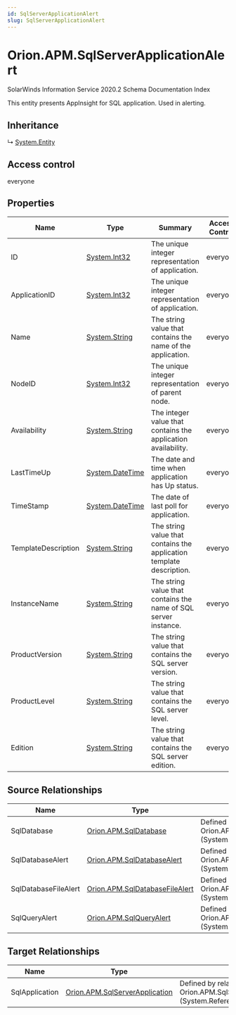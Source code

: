 ```yaml
---
id: SqlServerApplicationAlert
slug: SqlServerApplicationAlert
---
```


# Orion.APM.SqlServerApplicationAlert

SolarWinds Information Service 2020.2 Schema Documentation Index

This entity presents AppInsight for SQL application. Used in alerting.

## Inheritance

↳ [System.Entity](./../System/Entity)

## Access control

everyone

## Properties

| Name | Type | Summary | Access Control |
| ------ | ------ | ------ | ------ |
| ID | [System.Int32](https://docs.microsoft.com/en-us/dotnet/api/system.int32) | The unique integer representation of application. | everyone |
| ApplicationID | [System.Int32](https://docs.microsoft.com/en-us/dotnet/api/system.int32) | The unique integer representation of application. | everyone |
| Name | [System.String](https://docs.microsoft.com/en-us/dotnet/api/system.string) | The string value that contains the name of the application. | everyone |
| NodeID | [System.Int32](https://docs.microsoft.com/en-us/dotnet/api/system.int32) | The unique integer representation of parent node. | everyone |
| Availability | [System.String](https://docs.microsoft.com/en-us/dotnet/api/system.string) | The integer value that contains the application availability. | everyone |
| LastTimeUp | [System.DateTime](https://docs.microsoft.com/en-us/dotnet/api/system.datetime) | The date and time when application has Up status. | everyone |
| TimeStamp | [System.DateTime](https://docs.microsoft.com/en-us/dotnet/api/system.datetime) | The date of last poll for application. | everyone |
| TemplateDescription | [System.String](https://docs.microsoft.com/en-us/dotnet/api/system.string) | The string value that contains the application template description. | everyone |
| InstanceName | [System.String](https://docs.microsoft.com/en-us/dotnet/api/system.string) | The string value that contains the name of SQL server instance. | everyone |
| ProductVersion | [System.String](https://docs.microsoft.com/en-us/dotnet/api/system.string) | The string value that contains the SQL server version. | everyone |
| ProductLevel | [System.String](https://docs.microsoft.com/en-us/dotnet/api/system.string) | The string value that contains the SQL server level. | everyone |
| Edition | [System.String](https://docs.microsoft.com/en-us/dotnet/api/system.string) | The string value that contains the SQL server edition. | everyone |

## Source Relationships

| Name | Type | Notes |
| ------ | ------ | ------ |
| SqlDatabase | [Orion.APM.SqlDatabase](./../Orion.APM/SqlDatabase) | Defined by relationship Orion.APM.SqlServerApplicationAlertReferencesSqlDatabase (System.Reference) |
| SqlDatabaseAlert | [Orion.APM.SqlDatabaseAlert](./../Orion.APM/SqlDatabaseAlert) | Defined by relationship Orion.APM.SqlServerApplicationAlertHostsSqlDatabaseAlert (System.Hosting) |
| SqlDatabaseFileAlert | [Orion.APM.SqlDatabaseFileAlert](./../Orion.APM/SqlDatabaseFileAlert) | Defined by relationship Orion.APM.SqlServerApplicationAlertHostsSqlDatabaseFileAlert (System.Hosting) |
| SqlQueryAlert | [Orion.APM.SqlQueryAlert](./../Orion.APM/SqlQueryAlert) | Defined by relationship Orion.APM.SqlServerApplicationAlertHostsSqlQueryAlert (System.Hosting) |

## Target Relationships

| Name | Type | Notes |
| ------ | ------ | ------ |
| SqlApplication | [Orion.APM.SqlServerApplication](./../Orion.APM/SqlServerApplication) | Defined by relationship Orion.APM.SqlServerApplicationAlertReferencesSqlServerApplication (System.Reference) |

